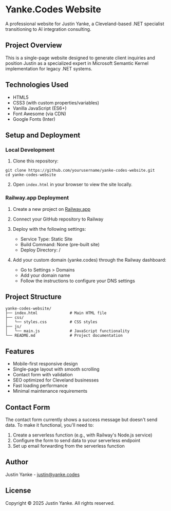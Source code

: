 # Yanke.Codes Website

A professional website for Justin Yanke, a Cleveland-based .NET specialist transitioning to AI integration consulting.

## Project Overview

This is a single-page website designed to generate client inquiries and position Justin as a specialized expert in Microsoft Semantic Kernel implementation for legacy .NET systems.

## Technologies Used

- HTML5
- CSS3 (with custom properties/variables)
- Vanilla JavaScript (ES6+)
- Font Awesome (via CDN)
- Google Fonts (Inter)

## Setup and Deployment

### Local Development

1. Clone this repository:
```
git clone https://github.com/yourusername/yanke-codes-website.git
cd yanke-codes-website
```

2. Open `index.html` in your browser to view the site locally.

### Railway.app Deployment

1. Create a new project on [Railway.app](https://railway.app/)

2. Connect your GitHub repository to Railway

3. Deploy with the following settings:
   - Service Type: Static Site
   - Build Command: None (pre-built site)
   - Deploy Directory: /

4. Add your custom domain (yanke.codes) through the Railway dashboard:
   - Go to Settings > Domains
   - Add your domain name
   - Follow the instructions to configure your DNS settings

## Project Structure

```
yanke-codes-website/
├── index.html              # Main HTML file
├── css/
│   └── styles.css          # CSS styles
├── js/
│   └── main.js             # JavaScript functionality
└── README.md               # Project documentation
```

## Features

- Mobile-first responsive design
- Single-page layout with smooth scrolling
- Contact form with validation
- SEO optimized for Cleveland businesses
- Fast loading performance
- Minimal maintenance requirements

## Contact Form

The contact form currently shows a success message but doesn't send data. To make it functional, you'll need to:

1. Create a serverless function (e.g., with Railway's Node.js service)
2. Configure the form to send data to your serverless endpoint
3. Set up email forwarding from the serverless function

## Author

Justin Yanke - [justin@yanke.codes](mailto:justin@yanke.codes)

## License

Copyright © 2025 Justin Yanke. All rights reserved. 